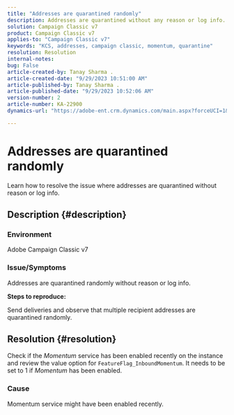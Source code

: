 ```yaml
---
title: "Addresses are quarantined randomly"
description: Addresses are quarantined without any reason or log info.
solution: Campaign Classic v7
product: Campaign Classic v7
applies-to: "Campaign Classic v7"
keywords: "KCS, addresses, campaign classic, momentum, quarantine"
resolution: Resolution
internal-notes: 
bug: False
article-created-by: Tanay Sharma .
article-created-date: "9/29/2023 10:51:00 AM"
article-published-by: Tanay Sharma .
article-published-date: "9/29/2023 10:52:06 AM"
version-number: 2
article-number: KA-22900
dynamics-url: "https://adobe-ent.crm.dynamics.com/main.aspx?forceUCI=1&pagetype=entityrecord&etn=knowledgearticle&id=4cd8bb0f-b65e-ee11-be6f-6045bd0065f9"

---
```

# Addresses are quarantined randomly


Learn how to resolve the issue where addresses are quarantined without reason or log info.

## Description {#description}


### Environment

Adobe Campaign Classic v7



### Issue/Symptoms

Addresses are quarantined randomly without reason or log info.



<b>Steps to reproduce:</b>

Send deliveries and observe that multiple recipient addresses are quarantined randomly.


## Resolution {#resolution}


Check if the *Momentum* service has been enabled recently on the instance and review the value option for `FeatureFlag_InboundMomentum`. It needs to be set to 1 if *Momentum* has been enabled.

### Cause

Momentum service might have been enabled recently.
